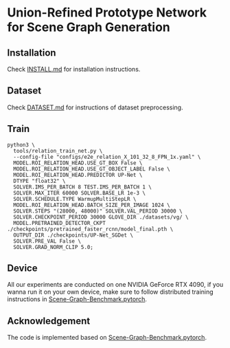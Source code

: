# Union-Refined Prototype Network for Scene Graph Generation

## Installation
Check [INSTALL.md](./INSTALL.md) for installation instructions.

## Dataset

Check [DATASET.md](./DATASET.md) for instructions of dataset preprocessing.

## Train
```
python3 \
  tools/relation_train_net.py \
  --config-file "configs/e2e_relation_X_101_32_8_FPN_1x.yaml" \
  MODEL.ROI_RELATION_HEAD.USE_GT_BOX False \
  MODEL.ROI_RELATION_HEAD.USE_GT_OBJECT_LABEL False \
  MODEL.ROI_RELATION_HEAD.PREDICTOR UP-Net \
  DTYPE "float32" \
  SOLVER.IMS_PER_BATCH 8 TEST.IMS_PER_BATCH 1 \
  SOLVER.MAX_ITER 60000 SOLVER.BASE_LR 1e-3 \
  SOLVER.SCHEDULE.TYPE WarmupMultiStepLR \
  MODEL.ROI_RELATION_HEAD.BATCH_SIZE_PER_IMAGE 1024 \
  SOLVER.STEPS "(28000, 48000)" SOLVER.VAL_PERIOD 30000 \
  SOLVER.CHECKPOINT_PERIOD 30000 GLOVE_DIR ./datasets/vg/ \
  MODEL.PRETRAINED_DETECTOR_CKPT ./checkpoints/pretrained_faster_rcnn/model_final.pth \
  OUTPUT_DIR ./checkpoints/UP-Net_SGDet \
  SOLVER.PRE_VAL False \
  SOLVER.GRAD_NORM_CLIP 5.0;
```

## Device

All our experiments are conducted on one NVIDIA GeForce RTX 4090, if you wanna run it on your own device, make sure to follow distributed training instructions in [Scene-Graph-Benchmark.pytorch](https://github.com/KaihuaTang/Scene-Graph-Benchmark.pytorch).

## Acknowledgement

The code is implemented based on [Scene-Graph-Benchmark.pytorch](https://github.com/KaihuaTang/Scene-Graph-Benchmark.pytorch).
